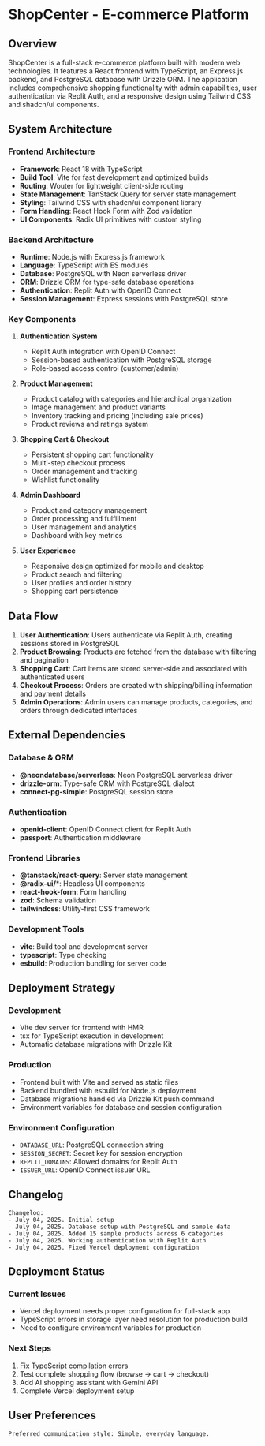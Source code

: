 # ShopCenter - E-commerce Platform

## Overview

ShopCenter is a full-stack e-commerce platform built with modern web technologies. It features a React frontend with TypeScript, an Express.js backend, and PostgreSQL database with Drizzle ORM. The application includes comprehensive shopping functionality with admin capabilities, user authentication via Replit Auth, and a responsive design using Tailwind CSS and shadcn/ui components.

## System Architecture

### Frontend Architecture
- **Framework**: React 18 with TypeScript
- **Build Tool**: Vite for fast development and optimized builds
- **Routing**: Wouter for lightweight client-side routing
- **State Management**: TanStack Query for server state management
- **Styling**: Tailwind CSS with shadcn/ui component library
- **Form Handling**: React Hook Form with Zod validation
- **UI Components**: Radix UI primitives with custom styling

### Backend Architecture
- **Runtime**: Node.js with Express.js framework
- **Language**: TypeScript with ES modules
- **Database**: PostgreSQL with Neon serverless driver
- **ORM**: Drizzle ORM for type-safe database operations
- **Authentication**: Replit Auth with OpenID Connect
- **Session Management**: Express sessions with PostgreSQL store

### Key Components

1. **Authentication System**
   - Replit Auth integration with OpenID Connect
   - Session-based authentication with PostgreSQL storage
   - Role-based access control (customer/admin)

2. **Product Management**
   - Product catalog with categories and hierarchical organization
   - Image management and product variants
   - Inventory tracking and pricing (including sale prices)
   - Product reviews and ratings system

3. **Shopping Cart & Checkout**
   - Persistent shopping cart functionality
   - Multi-step checkout process
   - Order management and tracking
   - Wishlist functionality

4. **Admin Dashboard**
   - Product and category management
   - Order processing and fulfillment
   - User management and analytics
   - Dashboard with key metrics

5. **User Experience**
   - Responsive design optimized for mobile and desktop
   - Product search and filtering
   - User profiles and order history
   - Shopping cart persistence

## Data Flow

1. **User Authentication**: Users authenticate via Replit Auth, creating sessions stored in PostgreSQL
2. **Product Browsing**: Products are fetched from the database with filtering and pagination
3. **Shopping Cart**: Cart items are stored server-side and associated with authenticated users
4. **Checkout Process**: Orders are created with shipping/billing information and payment details
5. **Admin Operations**: Admin users can manage products, categories, and orders through dedicated interfaces

## External Dependencies

### Database & ORM
- **@neondatabase/serverless**: Neon PostgreSQL serverless driver
- **drizzle-orm**: Type-safe ORM with PostgreSQL dialect
- **connect-pg-simple**: PostgreSQL session store

### Authentication
- **openid-client**: OpenID Connect client for Replit Auth
- **passport**: Authentication middleware

### Frontend Libraries
- **@tanstack/react-query**: Server state management
- **@radix-ui/***: Headless UI components
- **react-hook-form**: Form handling
- **zod**: Schema validation
- **tailwindcss**: Utility-first CSS framework

### Development Tools
- **vite**: Build tool and development server
- **typescript**: Type checking
- **esbuild**: Production bundling for server code

## Deployment Strategy

### Development
- Vite dev server for frontend with HMR
- tsx for TypeScript execution in development
- Automatic database migrations with Drizzle Kit

### Production
- Frontend built with Vite and served as static files
- Backend bundled with esbuild for Node.js deployment
- Database migrations handled via Drizzle Kit push command
- Environment variables for database and session configuration

### Environment Configuration
- `DATABASE_URL`: PostgreSQL connection string
- `SESSION_SECRET`: Secret key for session encryption
- `REPLIT_DOMAINS`: Allowed domains for Replit Auth
- `ISSUER_URL`: OpenID Connect issuer URL

## Changelog

```
Changelog:
- July 04, 2025. Initial setup
- July 04, 2025. Database setup with PostgreSQL and sample data
- July 04, 2025. Added 15 sample products across 6 categories
- July 04, 2025. Working authentication with Replit Auth
- July 04, 2025. Fixed Vercel deployment configuration
```

## Deployment Status

### Current Issues
- Vercel deployment needs proper configuration for full-stack app
- TypeScript errors in storage layer need resolution for production build
- Need to configure environment variables for production

### Next Steps
1. Fix TypeScript compilation errors
2. Test complete shopping flow (browse → cart → checkout)
3. Add AI shopping assistant with Gemini API
4. Complete Vercel deployment setup

## User Preferences

```
Preferred communication style: Simple, everyday language.
```